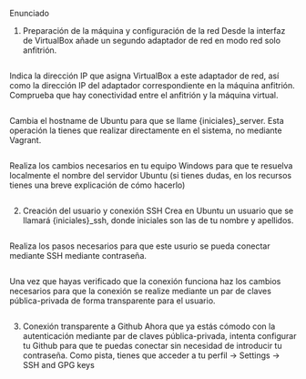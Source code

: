 Enunciado
1. Preparación de la máquina y configuración de la red
Desde la interfaz de VirtualBox añade un segundo adaptador de red en modo red solo anfitrión.
```ruby

```
Indica la dirección IP que asigna VirtualBox a este adaptador de red, así como la dirección IP del adaptador correspondiente en la máquina anfitrión.
Comprueba que hay conectividad entre el anfitrión y la máquina virtual.
```ruby

```
Cambia el hostname de Ubuntu para que se llame {iniciales}_server. Esta operación la tienes que realizar directamente en el sistema, no mediante Vagrant.
```ruby

```
Realiza los cambios necesarios en tu equipo Windows para que te resuelva localmente el nombre del servidor Ubuntu (si tienes dudas, en los recursos tienes una breve explicación de cómo hacerlo)
```ruby

```
2. Creación del usuario y conexión SSH
Crea en Ubuntu un usuario que se llamará {iniciales}_ssh, donde iniciales son las de tu nombre y apellidos.
```ruby

```
Realiza los pasos necesarios para que este usurio se pueda conectar mediante SSH mediante contraseña.
```bash

```
Una vez que hayas verificado que la conexión funciona haz los cambios necesarios para que la conexión se realize mediante un par de claves pública-privada de forma transparente para el usuario.
```bash

```
3. Conexión transparente a Github
Ahora que ya estás cómodo con la autenticación mediante par de claves pública-privada, intenta configurar tu Github para que te puedas conectar sin necesidad de introducir tu contraseña. Como pista, tienes que acceder a tu perfil -> Settings -> SSH and GPG keys
```bash

```